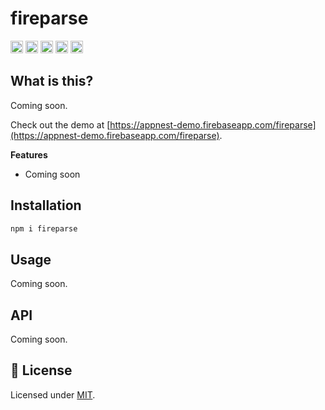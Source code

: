 # fireparse

<a href="https://npmcharts.com/compare/fireparse?minimal=true"><img alt="Downloads per month" src="https://img.shields.io/npm/dm/fireparse.svg" height="20"></img></a>
<a href="https://david-dm.org/andreasbm/fireparse"><img alt="Dependencies" src="https://img.shields.io/david/andreasbm/fireparse.svg" height="20"></img></a>
<a href="https://www.npmjs.com/package/fireparse"><img alt="NPM Version" src="https://img.shields.io/npm/v/fireparse.svg" height="20"></img></a>
<a href="https://github.com/andreasbm/fireparse/graphs/contributors"><img alt="Contributors" src="https://img.shields.io/github/contributors/andreasbm/fireparse.svg" height="20"></img></a>
<a href="https://opensource.org/licenses/MIT"><img alt="MIT License" src="https://img.shields.io/badge/License-MIT-yellow.svg" height="20"></img></a>

## What is this?

Coming soon.

Check out the demo at [https://appnest-demo.firebaseapp.com/fireparse](https://appnest-demo.firebaseapp.com/fireparse).

**Features**

* Coming soon

## Installation

```javascript
npm i fireparse
```

## Usage

Coming soon.

## API

Coming soon.

## 🎉 License

Licensed under [MIT](https://opensource.org/licenses/MIT).
